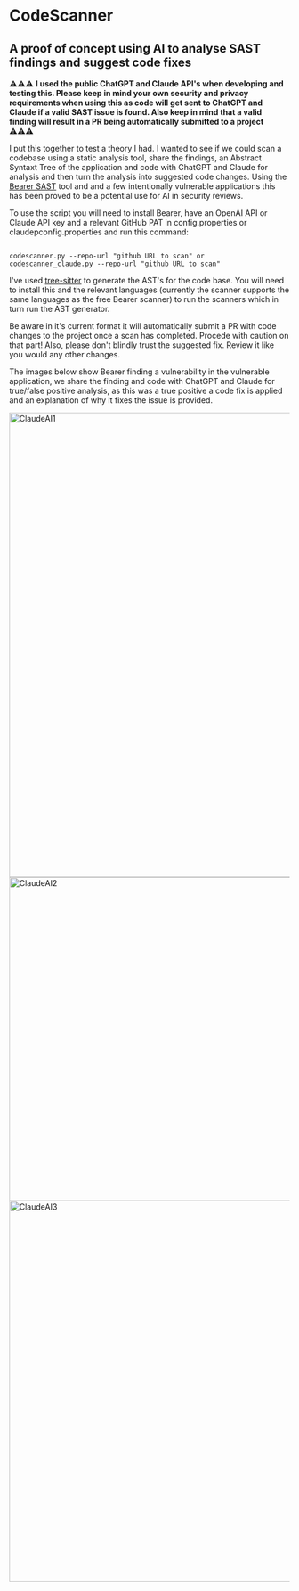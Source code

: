 # CodeScanner
## A proof of concept using AI to analyse SAST findings and suggest code fixes

⚠️⚠️⚠️ **I used the public ChatGPT and Claude API's when developing and testing this. Please keep in mind your own security and privacy requirements when using this as code will get sent to ChatGPT and Claude if a valid SAST issue is found. Also keep in mind that a valid finding will result in a PR being automatically submitted to a project** ⚠️⚠️⚠️

I put this together to test a theory I had. I wanted to see if we could scan a codebase using a static analysis tool, share the findings, an Abstract Syntaxt Tree of the application and code with ChatGPT and Claude for analysis and then turn the analysis into suggested code changes. Using the [Bearer SAST](https://github.com/Bearer/bearer) tool and and a few intentionally vulnerable applications this has been proved to be a potential use for AI in security reviews. 

To use the script you will need to install Bearer, have an OpenAI API or Claude API key and a relevant GitHub PAT in config.properties or claudepconfig.properties and run this command:

```

codescanner.py --repo-url "github URL to scan" or codescanner_claude.py --repo-url "github URL to scan"

```

I've used [tree-sitter](https://tree-sitter.github.io/tree-sitter/) to generate the AST's for the code base. You will need to install this and the relevant languages (currently the scanner supports the same languages as the free Bearer scanner) to run the scanners which in turn run the AST generator. 

Be aware in it's current format it will automatically submit a PR with code changes to the project once a scan has completed. Procede with caution on that part! Also, please don't blindly trust the suggested fix. Review it like you would any other changes.

The images below show Bearer finding a vulnerability in the vulnerable application, we share the finding and code with ChatGPT and Claude for true/false positive analysis, as this was a true positive a code fix is applied and an explanation of why it fixes the issue is provided. 


<img width="1344" height="834" alt="ClaudeAI1" src="https://github.com/user-attachments/assets/9df3c73e-7345-49ab-a75d-8ba610372de5" />
<img width="1315" height="581" alt="ClaudeAI2" src="https://github.com/user-attachments/assets/d0a17865-261b-4205-8d46-bed9eed87296" />
<img width="1315" height="684" alt="ClaudeAI3" src="https://github.com/user-attachments/assets/c00ea65a-07fc-4577-9521-dd17fadf2907" />
